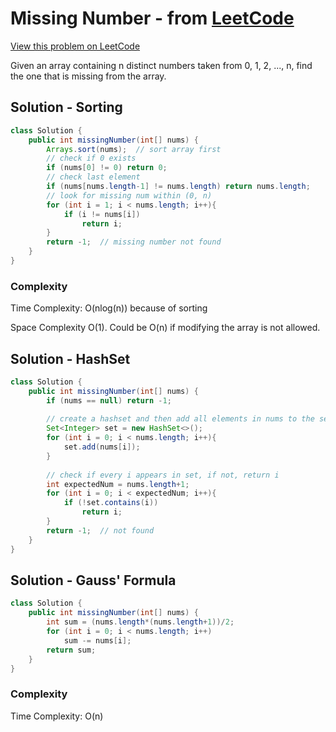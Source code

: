 # Missing Number - from [LeetCode](https://leetcode.com)
[View this problem on LeetCode](https://leetcode.com/problems/missing-number/description/)

Given an array containing n distinct numbers taken from 0, 1, 2, ..., n, find the one that is missing from the array.

## Solution - Sorting
```java
class Solution {
    public int missingNumber(int[] nums) {
        Arrays.sort(nums);  // sort array first
        // check if 0 exists
        if (nums[0] != 0) return 0;
        // check last element
        if (nums[nums.length-1] != nums.length) return nums.length;
        // look for missing num within (0, n)
        for (int i = 1; i < nums.length; i++){
            if (i != nums[i])
                return i;
        }
        return -1;  // missing number not found
    }
}
```
### Complexity
Time Complexity: O(nlog(n)) because of sorting

Space Complexity O(1). Could be O(n) if modifying the array is not allowed.

## Solution - HashSet
```java
class Solution {
    public int missingNumber(int[] nums) {
        if (nums == null) return -1;
        
        // create a hashset and then add all elements in nums to the set
        Set<Integer> set = new HashSet<>();
        for (int i = 0; i < nums.length; i++){
            set.add(nums[i]);
        }
        
        // check if every i appears in set, if not, return i
        int expectedNum = nums.length+1;
        for (int i = 0; i < expectedNum; i++){
            if (!set.contains(i))
                return i;
        }
        return -1;  // not found
    }
}
```

## Solution - Gauss' Formula
```java
class Solution {
    public int missingNumber(int[] nums) {
        int sum = (nums.length*(nums.length+1))/2;
        for (int i = 0; i < nums.length; i++)
            sum -= nums[i];
        return sum;
    }
}
```
### Complexity
Time Complexity: O(n)
